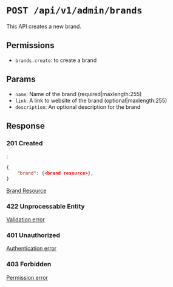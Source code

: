 # `POST /api/v1/admin/brands`
This API creates a new brand.


## Permissions

- `brands.create`: to create a brand

## Params

- `name`: Name of the brand (required|maxlength:255)
- `link`: A link to website of the brand (optional|maxlength:255)
- `description`: An optional description for the brand

## Response

### 201 Created
:
```json
{
    "brand": {<brand resource>},
}
```

[Brand Resource](../../resources/brand.md)

### 422 Unprocessable Entity
[Validation error](../../validation-errors.md)

### 401 Unauthorized
[Authentication error](../../authentication-errors.md)

### 403 Forbidden
[Permission error](../../permission-errors.md)
